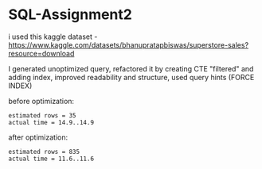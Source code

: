 # SQL-Assignment2

i used this kaggle dataset - https://www.kaggle.com/datasets/bhanupratapbiswas/superstore-sales?resource=download

I generated unoptimized query, refactored it by creating CTE "filtered" and adding index, improved readability and structure, used query hints (FORCE INDEX)

before optimization: 

	estimated rows = 35
	actual time = 14.9..14.9

after optimization: 

	estimated rows = 835
	actual time = 11.6..11.6
